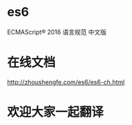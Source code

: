 # es6

ECMAScript® 2016 语言规范 中文版 
 
# 在线文档 
 
http://zhoushengfe.com/es6/es6-ch.html  

 
# 欢迎大家一起翻译   
 
